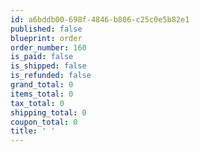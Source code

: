 ```yaml
---
id: a6bddb00-698f-4846-b806-c25c0e5b82e1
published: false
blueprint: order
order_number: 160
is_paid: false
is_shipped: false
is_refunded: false
grand_total: 0
items_total: 0
tax_total: 0
shipping_total: 0
coupon_total: 0
title: ' '
---
```

